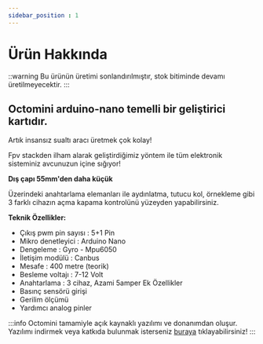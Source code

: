 ```yaml
---
sidebar_position : 1
---
```


# Ürün Hakkında
::warning
Bu ürünün üretimi sonlandırılmıştır, stok bitiminde devamı üretilmeyecektir.
:::

## Octomini arduino-nano temelli bir geliştirici kartıdır.

Artık insansız sualtı aracı üretmek çok kolay!

Fpv stackden ilham alarak geliştirdiğimiz yöntem ile tüm elektronik sisteminiz avcunuzun içine sığıyor!

__Dış çapı 55mm'den daha küçük__

Üzerindeki anahtarlama elemanları ile aydınlatma, tutucu kol, örnekleme gibi 3 farklı cihazın açma kapama kontrolünü yüzeyden yapabilirsiniz.

**Teknik Özellikler:**
- Çıkış pwm pin sayısı : 5+1 Pin
- Mikro denetleyici : Arduino Nano
- Dengeleme : Gyro - Mpu6050
- İletişim modülü : Canbus
- Mesafe : 400 metre (teorik)
- Besleme voltajı : 7-12 Volt
- Anahtarlama : 3 cihaz, Azami 5amper
Ek Özellikler 
- Basınç sensörü girişi
- Gerilim ölçümü
- Yardımcı analog pinler

:::info
Octomini tamamiyle açık kaynaklı yazılımı ve donanımdan oluşur.
Yazılımı indirmek veya katkıda bulunmak isterseniz [buraya](https://github.com/degzrobotics/octomini) tıklayabilirsiniz!
:::
